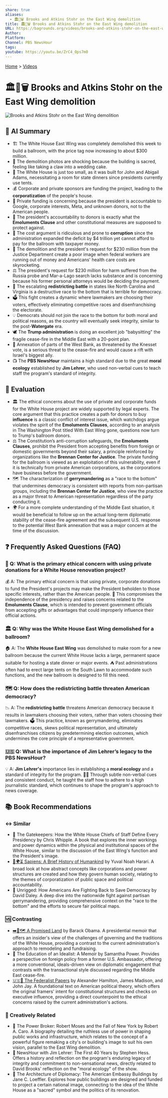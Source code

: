 ```yaml
---
share: true
aliases:
  - 🏛️🔨🗑️ Brooks and Atkins Stohr on the East Wing demolition
title: 🏛️🔨🗑️ Brooks and Atkins Stohr on the East Wing demolition
URL: https://bagrounds.org/videos/brooks-and-atkins-stohr-on-the-east-wing-demolition
Author:
Platform:
Channel: PBS NewsHour
tags:
youtube: https://youtu.be/ZrC4_Ops7m0
---
```

[Home](../index.md) > [Videos](./index.md)  
# 🏛️🔨🗑️ Brooks and Atkins Stohr on the East Wing demolition  
![Brooks and Atkins Stohr on the East Wing demolition](https://youtu.be/ZrC4_Ops7m0)  
  
## 🤖 AI Summary  
* 🏗️ The White House East Wing was completely demolished this week to build a ballroom, with the price tag now increasing to about $300 million.  
* 🍰 The demolition photos are shocking because the building is sacred, feeling like taking a claw into a wedding cake.  
* 📏 The White House is just too small, as it was built for John and Abigail Adams, necessitating a room for state dinners since presidents currently use tents.  
* 💰 Corporate and private sponsors are funding the project, leading to the **corporatization** of the people's house.  
* 🤝 Private funding is concerning because the president is accountable to Google, corporate interests, Meta, and unknown donors, not to the American people.  
* 📜 The president's accountability to donors is exactly what the **Emoluments Clause** and other constitutional measures are supposed to protect against.  
* 💸 The cost argument is ridiculous and prone to **corruption** since the administration expanded the deficit by $4 trillion yet cannot afford to pay for the ballroom with taxpayer money.  
* 🚨 The demolition and the president's request for $230 million from the Justice Department create a poor image when federal workers are running out of money and Americans' health care costs are skyrocketing.  
* ⚖️ The president's request for $230 million for harm suffered from the Russia probe and Mar-a-Lago search lacks substance and is concerning because his former personal attorneys would be deciding the payment.  
* 📍 The escalating **redistricting battle** in states like North Carolina and Virginia is a destructive race to the bottom that is terrible for democracy.  
* 🗳️ This fight creates a dynamic where lawmakers are choosing their voters, effectively eliminating competitive races and disenfranchising the electorate.  
* 💡 Democrats should not join the race to the bottom for both moral and political reasons, as the country will eventually seek integrity, similar to the post-**Watergate** era.  
* 🕊️ The **Trump administration** is doing an excellent job "babysitting" the fragile cease-fire in the Middle East with a 20-point plan.  
* 🛑 Annexation of parts of the West Bank, as threatened by the Knesset vote, is a serious threat to the cease-fire and would cause a rift with Israel's biggest ally.  
* 📺 The **PBS NewsHour** maintains a high standard due to the great **moral ecology** established by **Jim Lehrer**, who used non-verbal cues to teach staff the program's standard of integrity.  
  
## 🤔 Evaluation  
  
* 🏛️ The ethical concerns about the use of private and corporate funds for the White House project are widely supported by legal experts. The core argument that this practice creates a path for donors to buy **influence** is a classic conflict of interest issue, which watchdogs argue violates the spirit of the **Emoluments Clauses**, according to an analysis in The Washington Post titled With East Wing gone, questions now turn to Trump's ballroom donors.  
* ⚖️ The Constitution’s anti-corruption safeguards, the **Emoluments Clauses**, prohibit the President from accepting benefits from foreign or domestic governments beyond their salary, a principle reinforced by organizations like the **Brennan Center for Justice**. The private funding for the ballroom is viewed as an exploitation of this vulnerability, even if it is technically from private American corporations, as the corporations have business before the government.  
* 🗺️ The characterization of **gerrymandering** as a "race to the bottom" that undermines democracy is consistent with reports from non-partisan groups, including the **Brennan Center for Justice**, who view the practice as a major threat to American representation regardless of the party conducting it.  
* 🌍 For a more complete understanding of the Middle East situation, it would be beneficial to follow up on the actual long-term diplomatic stability of the cease-fire agreement and the subsequent U.S. response to the potential West Bank annexation that was a major concern at the time of the discussion.  
  
## ❓ Frequently Asked Questions (FAQ)  
  
### 🧐 Q: What is the primary ethical concern with using private donations for a White House renovation project?  
💰 A: The primary ethical concern is that using private, corporate donations to fund the President's projects may make the President beholden to those specific interests, rather than the American people. 📜 This compromises the independence of the presidency and raises concerns related to the **Emoluments Clause**, which is intended to prevent government officials from accepting gifts or advantages that could improperly influence their official actions.  
  
### 🏛️ Q: Why was the White House East Wing demolished for a ballroom?  
🏠 A: The **White House East Wing** was demolished to make room for a new ballroom because the current White House lacks a large, permanent space suitable for hosting a state dinner or major events. ⛺ Past administrations often had to erect large tents on the South Lawn to accommodate such functions, and the new ballroom is designed to fill this need.  
  
### 🗺️ Q: How does the redistricting battle threaten American democracy?  
📉 A: The **redistricting battle** threatens American democracy because it results in lawmakers choosing their voters, rather than voters choosing their lawmakers. 🗳️ This practice, known as gerrymandering, eliminates competitive races, skews political representation, and ultimately disenfranchises citizens by predetermining election outcomes, which undermines the core principle of a representative government.  
  
### 🇺🇸 Q: What is the importance of Jim Lehrer’s legacy to the PBS NewsHour?  
💡 A: **Jim Lehrer's** importance lies in establishing a **moral ecology** and a standard of integrity for the program. 👨‍🏫 Through subtle non-verbal cues and consistent conduct, he taught the staff how to adhere to a high journalistic standard, which continues to shape the program's approach to news coverage.  
  
## 📚 Book Recommendations  
  
### ↔️ Similar  
  
* 📖 The Gatekeepers: How the White House Chiefs of Staff Define Every Presidency by Chris Whipple. A book that explores the inner workings and power dynamics within the physical and institutional spaces of the White House, similar to the discussion of the East Wing's function and the President's image.  
* [📜🌍⏳ Sapiens: A Brief History of Humankind](../books/sapiens-a-brief-history-of-humankind.md) by Yuval Noah Harari. A broad look at how abstract concepts like corporations and power structures are created and how they govern human society, relating to the themes of corporatization of public space and political accountability.  
* 📖 Unrigged: How Americans Are Fighting Back to Save Democracy by David Daley. A deep dive into the nationwide fight against partisan gerrymandering, providing comprehensive context on the "race to the bottom" and the efforts to secure fair political maps.  
  
### 🆚 Contrasting  
  
* [➡️🌟🗺️ A Promised Land](../books/a-promised-land.md) by Barack Obama. A presidential memoir that offers an insider's view of the challenges of governing and the traditions of the White House, providing a contrast to the current administration's approach to remodeling and fundraising.  
* 📖 The Education of an Idealist: A Memoir by Samantha Power. Provides a perspective on foreign policy from a former U.S. Ambassador, offering a more conventional, ideals-driven view on diplomatic engagement that contrasts with the transactional style discussed regarding the Middle East cease-fire.  
* [🇺🇸📜 The Federalist Papers](../books/the-federalist-papers.md) by Alexander Hamilton, James Madison, and John Jay. A foundational text on American political theory, which offers the original framers' intent for constitutional structures and checks on executive influence, providing a direct counterpoint to the ethical concerns raised by the current administration's actions.  
  
### 🎨 Creatively Related  
  
* 📖 The Power Broker: Robert Moses and the Fall of New York by Robert A. Caro. A biography detailing the ruthless use of power in shaping public works and infrastructure, which relates to the concept of a powerful figure remaking a city's or building's image to suit his own vision, parallel to the East Wing demolition.  
* 📖 NewsHour with Jim Lehrer: The First 40 Years by Stephen Hess. Offers a history and reflection on the program's enduring legacy of integrity and commitment to non-sensational news, directly related to David Brooks' reflection on the "moral ecology" of the show.  
* 📖 The Architecture of Diplomacy: The American Embassy Buildings by Jane C. Loeffler. Explores how public buildings are designed and funded to project a certain national image, connecting to the idea of the White House as a "sacred" symbol and the politics of its renovation.